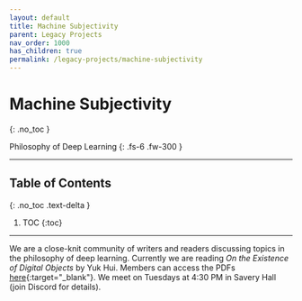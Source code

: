 ```yaml
---
layout: default
title: Machine Subjectivity
parent: Legacy Projects
nav_order: 1000
has_children: true
permalink: /legacy-projects/machine-subjectivity
---
```


# Machine Subjectivity
{: .no_toc }

Philosophy of Deep Learning
{: .fs-6 .fw-300 }

---

## Table of Contents
{: .no_toc .text-delta }

1. TOC
{:toc}

---

We are a close-knit community of writers and readers discussing topics in the philosophy of deep learning. Currently we are reading *On the Existence of Digital Objects* by Yuk Hui. Members can access the PDFs [here](https://drive.google.com/drive/folders/14eLdZmvNeYVRvrB6EcdX18Fs9-mbzxua?usp=sharing){:target="_blank"}. We meet on Tuesdays at 4:30 PM in Savery Hall (join Discord for details).
